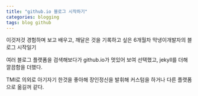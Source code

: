 ```yaml
---
title: "github.io 블로그 시작하기"
categories: blogging
tags: blog github
---
```

이것저것 경험하며 보고 배우고, 깨달은 것을 기록하고 싶은 6개월차 막냉이개발자의 블로그 시작일기

여러 블로그 플랫폼을 검색해보다가 github.io가 멋있어 보여 선택했고, jekyll를 더해 깔끔함을 더했다.

TMI로 의외로 아기자기 한것을 좋아해 장인정신을 발휘해 커스텀을 하거나 다른 플랫폼으로 옮길꺼 같다.

